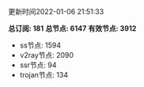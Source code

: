 更新时间2022-01-06 21:51:33

**总订阅: 181**
**总节点: 6147**
**有效节点: 3912**
- ss节点: 1594
- v2ray节点: 2090
- ssr节点: 94
- trojan节点: 134
